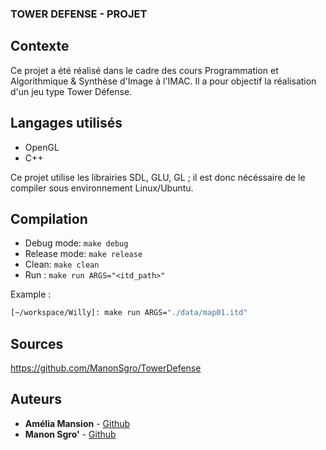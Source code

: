 ### TOWER DEFENSE - PROJET

## Contexte

Ce projet a été réalisé dans le cadre des cours Programmation et Algorithmique & Synthèse d'Image à l'IMAC.
Il a pour objectif la réalisation d'un jeu type Tower Défense.

## Langages utilisés

* OpenGL
* C++

Ce projet utilise les librairies SDL, GLU, GL ; il est donc nécéssaire de le compiler sous environnement Linux/Ubuntu.

## Compilation
* Debug mode: `make debug`
* Release mode: `make release`
* Clean: `make clean`
* Run : `make run ARGS="<itd_path>"`

Example :
```sh
[~/workspace/Willy]: make run ARGS="./data/map01.itd"
```

## Sources
https://github.com/ManonSgro/TowerDefense

## Auteurs
* **Amélia Mansion** - [Github](https://github.com/MansionAmelia)
* **Manon Sgro'** - [Github](https://github.com/ManonSgro)
